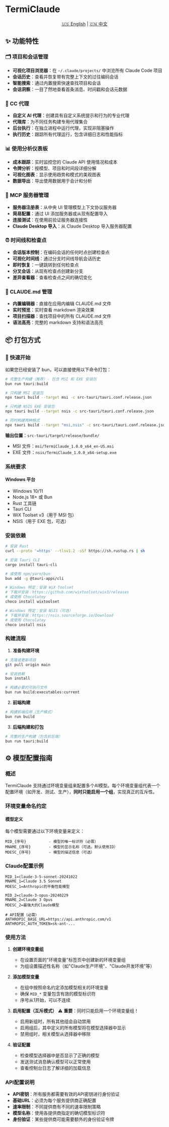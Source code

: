 # TermiClaude

<div align="center">
  <p>
    <a href="README.md">🇺🇸 English</a> | 
    <a href="README_zh.md">🇨🇳 中文</a>
  </p>
</div>

## ✨ 功能特性

### 🗂️ **项目和会话管理**
- **可视化项目浏览器**：在 `~/.claude/projects/` 中浏览所有 Claude Code 项目
- **会话历史**：查看并恢复带有完整上下文的过往编码会话
- **智能搜索**：通过内置搜索快速查找项目和会话
- **会话洞察**：一目了然地查看首条消息、时间戳和会话元数据

### 🤖 **CC 代理**
- **自定义 AI 代理**：创建具有自定义系统提示和行为的专业代理
- **代理库**：为不同任务构建专用代理集合
- **后台执行**：在独立进程中运行代理，实现非阻塞操作
- **执行历史**：跟踪所有代理运行，包含详细日志和性能指标

### 📊 **使用分析仪表板**
- **成本跟踪**：实时监控您的 Claude API 使用情况和成本
- **令牌分析**：按模型、项目和时间段详细分解
- **可视化图表**：显示使用趋势和模式的美观图表
- **数据导出**：导出使用数据用于会计和分析

### 🔌 **MCP 服务器管理**
- **服务器注册表**：从中央 UI 管理模型上下文协议服务器
- **简易配置**：通过 UI 添加服务器或从现有配置导入
- **连接测试**：在使用前验证服务器连接性
- **Claude Desktop 导入**：从 Claude Desktop 导入服务器配置

### ⏰ **时间线和检查点**
- **会话版本控制**：在编码会话的任何时点创建检查点
- **可视化时间线**：通过分支时间线导航会话历史
- **即时恢复**：一键跳转到任何检查点
- **分叉会话**：从现有检查点创建新分支
- **差异查看器**：查看检查点之间的确切变化

### 📝 **CLAUDE.md 管理**
- **内置编辑器**：直接在应用内编辑 CLAUDE.md 文件
- **实时预览**：实时查看 markdown 渲染效果
- **项目扫描器**：查找项目中的所有 CLAUDE.md 文件
- **语法高亮**：完整的 markdown 支持和语法高亮

## 📦 打包方式

### 🚀 快速开始

如果您已经安装了 bun，可以直接使用以下命令打包：

```bash
# 完整生产构建（推荐）- 包含 MSI 和 EXE 安装包
bun run tauri:build

# 只构建 MSI 安装包
npx tauri build --target msi -c src-tauri/tauri.conf.release.json

# 只构建 NSIS EXE 安装包
npx tauri build --target nsis -c src-tauri/tauri.conf.release.json

# 同时构建两种格式
npx tauri build --target "msi,nsis" -c src-tauri/tauri.conf.release.json
```

**输出位置**：`src-tauri/target/release/bundle/`
- MSI 文件：`msi/TermiClaude_1.0.0_x64_en-US.msi`
- EXE 文件：`nsis/TermiClaude_1.0.0_x64-setup.exe`

### 系统要求

#### Windows 平台
- Windows 10/11
- Node.js 18+ 或 Bun
- Rust 工具链
- Tauri CLI
- WiX Toolset v3（用于 MSI 包）
- NSIS（用于 EXE 包，可选）

### 安装依赖

```bash
# 安装 Rust
curl --proto '=https' --tlsv1.2 -sSf https://sh.rustup.rs | sh

# 安装 Tauri CLI
cargo install tauri-cli

# 或使用 npm/yarn/bun
bun add -g @tauri-apps/cli

# Windows 特定：安装 WiX Toolset
# 下载并安装：https://github.com/wixtoolset/wix3/releases
# 或使用 Chocolatey
choco install wixtoolset

# Windows 特定：安装 NSIS（可选）
# 下载并安装：https://nsis.sourceforge.io/Download
# 或使用 Chocolatey
choco install nsis
```

### 构建流程

1. **准备构建环境**
```bash
# 克隆或更新项目
git pull origin main

# 安装依赖
bun install

# 构建必要的可执行文件
bun run build:executables:current
```

2. **前端构建**
```bash
# 构建前端应用（生产模式）
bun run build
```

3. **后端构建和打包**
```bash
# 完整的生产构建（包含前后端）
bun run tauri:build
```

## ⚙️ 模型配置指南

### 概述

TermiClaude 支持通过环境变量组来配置多个AI模型。每个环境变量组代表一个配置环境（如开发、测试、生产），**同时只能启用一个组**，实现真正的互斥性。

### 环境变量命名约定

#### 模型定义

每个模型需要通过以下环境变量来定义：

```
MID_{序号}          - 模型的唯一标识符（必需）
MNAME_{序号}        - 模型的显示名称（可选，默认使用ID）
MDESC_{序号}        - 模型的描述信息（可选）
```

### Claude配置示例

```
MID_1=claude-3-5-sonnet-20241022
MNAME_1=Claude 3.5 Sonnet
MDESC_1=Anthropic的平衡性能模型

MID_2=claude-3-opus-20240229
MNAME_2=Claude 3 Opus
MDESC_2=最强大的Claude模型

# API配置（必需）
ANTHROPIC_BASE_URL=https://api.anthropic.com/v1
ANTHROPIC_AUTH_TOKEN=sk-ant-...
```

### 使用方法

1. **创建环境变量组**
   - 在设置页面的"环境变量"标签页中创建新的环境变量组
   - 为组设置描述性名称（如"Claude生产环境"、"Claude开发环境"等）

2. **添加模型变量**
   - 在组中按照命名约定添加模型相关的环境变量
   - 确保 `MID_*` 变量包含有效的模型标识符
   - 序号从1开始，可以不连续

3. **启用配置（互斥模式）**
   ⚠️ **重要**：同时只能启用一个环境变量组！
   - 启用新组时，所有其他组会自动禁用
   - 启用组后，其中定义的所有模型将在模型选择器中显示
   - 禁用组时，相关模型从选择器中移除

4. **验证配置**
   - 检查模型选择器中是否显示了正确的模型
   - 发送测试消息确认模型可以正常使用
   - 查看控制台日志了解详细的加载信息

### API配置说明

- **API密钥**：所有服务都需要有效的API密钥进行身份验证
- **基础URL**：必须为每个服务提供商正确配置
- **速率限制**：不同提供商有不同的速率限制策略
- **模型名称**：使用各提供商指定的确切模型标识符
- **身份验证**：某些提供商可能需要额外的身份验证令牌
